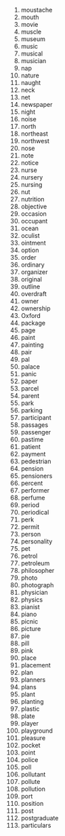 1. moustache
2. mouth
3. movie
4. muscle
5. museum
6. music
7. musical
8. musician
9. nap
10. nature
11. naught
12. neck
13. net
14. newspaper
15. night
16. noise
17. north
18. northeast
19. northwest
20. nose
21. note
22. notice
23. nurse
24. nursery
25. nursing
26. nut
27. nutrition
28. objective
29. occasion
30. occupant
31. ocean
32. oculist
33. ointment
34. option
35. order
36. ordinary
37. organizer
38. original
39. outline
40. overdraft
41. owner
42. ownership
43. Oxford
44. package
45. page
46. paint
47. painting
48. pair
49. pal
50. palace
51. panic
52. paper
53. parcel
54. parent
55. park
56. parking
57. participant
58. passages
59. passenger
60. pastime
61. patient
62. payment
63. pedestrian
64. pension
65. pensioners
66. percent
67. performer
68. perfume
69. period
70. periodical
71. perk
72. permit
73. person
74. personality
75. pet
76. petrol
77. petroleum
78. philosopher
79. photo
80. photograph
81. physician
82. physics
83. pianist
84. piano
85. picnic
86. picture
87. pie
88. pill
89. pink
90. place
91. placement
92. plan
93. planners
94. plans
95. plant
96. planting
97. plastic
98. plate
99. player
100. playground
101. pleasure
102. pocket
103. point
104. police
105. poll
106. pollutant
107. pollute
108. pollution
109. port
110. position
111. post
112. postgraduate
113. particulars
